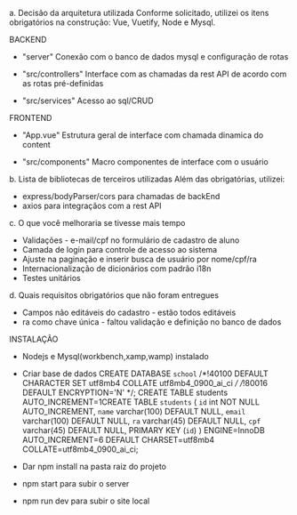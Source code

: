 a. Decisão da arquitetura utilizada
Conforme solicitado, utilizei os itens obrigatórios na construção: Vue, Vuetify, Node e Mysql.

BACKEND 
- "server"
Conexão com o banco de dados mysql e configuração de rotas

- "src/controllers"
Interface com as chamadas da rest API de acordo com as rotas pré-definidas

- "src/services"
Acesso ao sql/CRUD

FRONTEND
- "App.vue"
Estrutura geral de interface com chamada dinamica do content

- "src/components"
Macro componentes de interface com o usuário



b. Lista de bibliotecas de terceiros utilizadas
Além das obrigatórias, utilizei:
- express/bodyParser/cors para chamadas de backEnd
- axios para integraçãos com a rest API

c. O que você melhoraria se tivesse mais tempo
- Validações - e-mail/cpf no formulário de cadastro de aluno
- Camada de login para controle de acesso ao sistema
- Ajuste na paginação e inserir busca de usuário por nome/cpf/ra
- Internacionalização de dicionários com padrão i18n
- Testes unitários

d. Quais requisitos obrigatórios que não foram entregues
- Campos não editáveis do cadastro - estão todos editáveis
- ra como chave única - faltou validação e definição no banco de dados


INSTALAÇÃO
- Nodejs e Mysql(workbench,xamp,wamp) instalado
- Criar base de dados
    CREATE DATABASE `school` /*!40100 DEFAULT CHARACTER SET utf8mb4 COLLATE utf8mb4_0900_ai_ci */ /*!80016 DEFAULT ENCRYPTION='N' */;
    CREATE TABLE students AUTO_INCREMENT=1CREATE TABLE `students` (
    `id` int NOT NULL AUTO_INCREMENT,
    `name` varchar(100) DEFAULT NULL,
    `email` varchar(100) DEFAULT NULL,
    `ra` varchar(45) DEFAULT NULL,
    `cpf` varchar(45) DEFAULT NULL,
    PRIMARY KEY (`id`)
    ) ENGINE=InnoDB AUTO_INCREMENT=6 DEFAULT CHARSET=utf8mb4 COLLATE=utf8mb4_0900_ai_ci;

- Dar npm install na pasta raiz do projeto
- npm start para subir o server
- npm run dev para subir o site local
